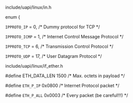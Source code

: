 





include/uapi/linux/in.h

enum {

  `IPPROTO_IP` = 0,   /* Dummy protocol for TCP   */

  `IPPROTO_ICMP` = 1,   /* Internet Control Message Protocol  */

  `IPPROTO_TCP` = 6,    /* Transmission Control Protocol  */

  `IPPROTO_UDP` = 17,   /* User Datagram Protocol   */



include/uapi/linux/if_ether.h

\#define ETH_DATA_LEN    1500        /* Max. octets in payload    */

\#define `ETH_P_IP`    0x0800      /* Internet Protocol packet */

#define `ETH_P_ALL`	0x0003		/* Every packet (be careful!!!) */

